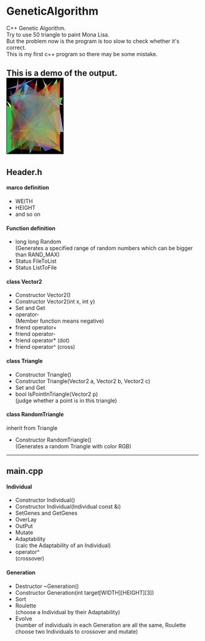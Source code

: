 # GeneticAlgorithm
C++ Genetic Algorithm.  
Try to use 50 triangle to paint Mona Lisa.  
But the problem now is the program is too slow to check whether it's correct.  
This is my first c++ program so there may be some mistake.    

This is a demo of the output.  
![](OutPut.jpg)
--------  
## Header.h  
#### marco definition  
* WEITH
* HEIGHT
* and so on
#### Function definition  
* long long Random  
(Generates a specified range of random numbers which can be bigger than RAND_MAX)
* Status FileToList
* Status ListToFile
#### class Vector2  
* Constructor Vector2()
* Constructor Vector2(int x, int y)
* Set and Get
* operator-  
(Member function means negative)
* friend operator+
* friend operator-
* friend operator*  (dot)
* friend operator^  (cross)
#### class Triangle  
* Constructor Triangle()
* Constructor Triangle(Vector2 a, Vector2 b, Vector2 c)
* Set and Get
* bool IsPointInTriangle(Vector2 p)  
(judge whether a point is in this triangle)
#### class RandomTriangle  
inherit from Triangle
* Constructor RandomTriangle()  
(Generates a random Triangle with color RGB)
-------
## main.cpp  
#### Individual  
* Constructor Individual()
* Constructor Individual(Individual const &i)
* SetGenes and GetGenes
* OverLay
* OutPut
* Mutate
* Adaptability  
(calc the Adaptability of an Individual)
* operator^  
(crossover)
#### Generation  
* Destructor ~Generation()
* Constructor Generation(int target[WIDTH][HEIGHT][3])
* Sort
* Roulette  
(choose a Individual by their Adaptability)
* Evolve  
(number of individuals in each Generation are all the same, Roulette choose two Individuals to crossover and mutate)
